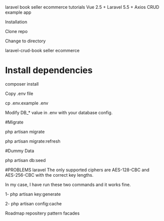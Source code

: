 laravel book seller ecommerce tutorials
Vue 2.5 + Laravel 5.5 + Axios CRUD example app

Installation

Clone repo

Change to directory

laravel-crud-book seller ecommerce 

# Install dependencies

composer install

Copy .env file

cp .env.example .env

Modify DB_* value in .env with your database config.


#Migrate

php artisan migrate

php artisan migrate:refresh

#Dummy Data

php artisan db:seed


#PROBLEMS
laravel The only supported ciphers are AES-128-CBC and AES-256-CBC with the correct key lengths.

In my case, I have run these two commands and it works fine. 

1- php artisan key:generate

2- php artisan config:cache

Roadmap repositery pattern facades
